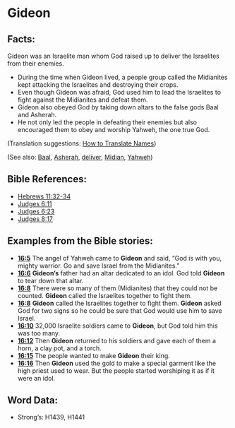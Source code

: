 # Gideon

## Facts:

Gideon was an Israelite man whom God raised up to deliver the Israelites from their enemies.

* During the time when Gideon lived, a people group called the Midianites kept attacking the Israelites and destroying their crops.
* Even though Gideon was afraid, God used him to lead the Israelites to fight against the Midianites and defeat them.
* Gideon also obeyed God by taking down altars to the false gods Baal and Asherah.
* He not only led the people in defeating their enemies but also encouraged them to obey and worship Yahweh, the one true God.

(Translation suggestions: [How to Translate Names](rc://en/ta/man/translate/translate-names))

(See also: [Baal](../names/baal.md), [Asherah](../names/asherim.md), [deliver](../other/deliverer.md), [Midian](../names/midian.md), [Yahweh](../kt/yahweh.md))

## Bible References:

* [Hebrews 11:32-34](rc://en/tn/help/heb/11/32)
* [Judges 6:11](rc://en/tn/help/jdg/06/11)
* [Judges 6:23](rc://en/tn/help/jdg/06/23)
* [Judges 8:17](rc://en/tn/help/jdg/08/17)

## Examples from the Bible stories:

* __[16:5](rc://en/tn/help/obs/16/05)__ The angel of Yahweh came to __Gideon__ and said, “God is with you, mighty warrior. Go and save Israel from the Midianites.”
* __[16:6](rc://en/tn/help/obs/16/06)__ __Gideon’s__ father had an altar dedicated to an idol. God told __Gideon__ to tear down that altar.
* __[16:8](rc://en/tn/help/obs/16/08)__ There were so many of them (Midianites) that they could not be counted. __Gideon__ called the Israelites together to fight them.
* __[16:8](rc://en/tn/help/obs/16/08)__ __Gideon__ called the Israelites together to fight them. __Gideon__ asked God for two signs so he could be sure that God would use him to save Israel.
* __[16:10](rc://en/tn/help/obs/16/10)__ 32,000 Israelite soldiers came to __Gideon__, but God told him this was too many.
* __[16:12](rc://en/tn/help/obs/16/12)__ Then __Gideon__ returned to his soldiers and gave each of them a horn, a clay pot, and a torch.
* __[16:15](rc://en/tn/help/obs/16/15)__ The people wanted to make __Gideon__ their king.
* __[16:16](rc://en/tn/help/obs/16/16)__ Then __Gideon__ used the gold to make a special garment like the high priest used to wear. But the people started worshiping it as if it were an idol.

## Word Data:

* Strong’s: H1439, H1441
